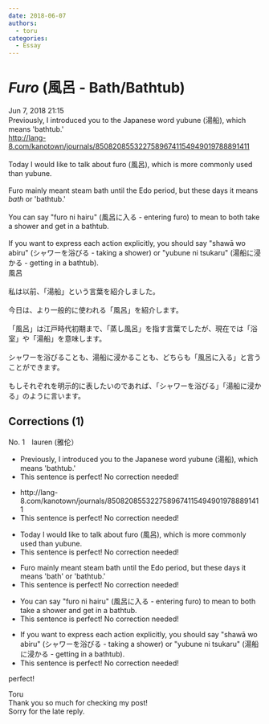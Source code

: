 ```yaml
---
date: 2018-06-07
authors:
  - toru
categories:
  - Essay
---
```


<h1 id="subject_show"><strong><em>Furo</strong></em> (風呂 - Bath/Bathtub)</h1>
<div class="date">Jun 7, 2018 21:15</div>
<div id="post"><div id="body_show_ori">
Previously, I introduced you to the Japanese word yubune (湯船), which means 'bathtub.'<br/><a href="http://lang-8.com/kanotown/journals/85082085532275896741154949019788891411" target="_blank">http://lang-8.com/kanotown/journals/85082085532275896741154949019788891411</a><br/><br/>Today I would like to talk about furo (風呂), which is more commonly used than yubune.<br/><br/>Furo mainly meant steam bath until the Edo period, but these days it means <em>bath</em> or 'bathtub.'<br/><br/>You can say "furo ni hairu" (風呂に入る - entering furo) to mean to both take a shower and get in a bathtub.<br/><br/>If you want to express each action explicitly, you should say "shawā wo abiru" (シャワーを浴びる - taking a shower) or "yubune ni tsukaru" (湯船に浸かる - getting in a bathtub).
</div></div>

<!-- more -->

<div id="post_ja"><div id="body_show_mo">
風呂<br/><br/>私は以前、「湯船」という言葉を紹介しました。<br/><br/>今日は、より一般的に使われる「風呂」を紹介します。<br/><br/>「風呂」は江戸時代初期まで、「蒸し風呂」を指す言葉でしたが、現在では「浴室」や「湯船」を意味します。<br/><br/>シャワーを浴びることも、湯船に浸かることも、どちらも「風呂に入る」と言うことができます。<br/><br/>もしそれぞれを明示的に表したいのであれば、「シャワーを浴びる」「湯船に浸かる」のように言います。
</div></div>

## Corrections (1)
<div id="block"><div class="first_name"> No. 1　<span class="just_name">lauren (雅伦）</span></div><div id="block2">
<ul class="correction_field">
<li class="incorrect">Previously, I introduced you to the Japanese word yubune (湯船), which means 'bathtub.'</li>
<li class="corrected perfect">This sentence is perfect! No correction needed!</li>
</ul>
<ul class="correction_field">
<li class="incorrect">http://lang-8.com/kanotown/journals/85082085532275896741154949019788891411</li>
<li class="corrected perfect">This sentence is perfect! No correction needed!</li>
</ul>
<ul class="correction_field">
<li class="incorrect">Today I would like to talk about furo (風呂), which is more commonly used than yubune.</li>
<li class="corrected perfect">This sentence is perfect! No correction needed!</li>
</ul>
<ul class="correction_field">
<li class="incorrect">Furo mainly meant steam bath until the Edo period, but these days it means 'bath' or 'bathtub.'</li>
<li class="corrected perfect">This sentence is perfect! No correction needed!</li>
</ul>
<ul class="correction_field">
<li class="incorrect">You can say "furo ni hairu" (風呂に入る - entering furo) to mean to both take a shower and get in a bathtub.</li>
<li class="corrected perfect">This sentence is perfect! No correction needed!</li>
</ul>
<ul class="correction_field">
<li class="incorrect">If you want to express each action explicitly, you should say "shawā wo abiru" (シャワーを浴びる - taking a shower) or "yubune ni tsukaru" (湯船に浸かる - getting in a bathtub).</li>
<li class="corrected perfect">This sentence is perfect! No correction needed!</li>
</ul>
<p class="comment_small">
 perfect!
</p>

</div><div class="name"><span class="just_name">Toru</span><br>
Thank you so much for checking my post!<br/>Sorry for the late reply.
</div>
</div>
